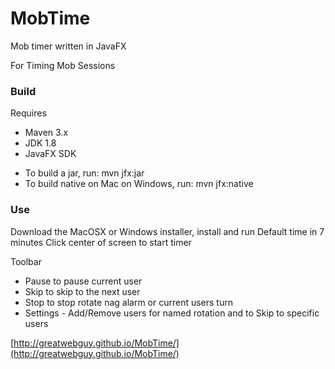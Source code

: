 # MobTime
Mob timer written in JavaFX

For Timing Mob Sessions

### Build
Requires
* Maven 3.x
* JDK 1.8
* JavaFX SDK

- To build a jar, run: mvn jfx:jar
- To build native on Mac on Windows, run: mvn jfx:native

### Use
Download the MacOSX or Windows installer, install and run
Default time in 7 minutes
Click center of screen to start timer

Toolbar
 * Pause to pause current user
 * Skip to skip to the next user
 * Stop to stop rotate nag alarm or current users turn
 * Settings - Add/Remove users for named rotation and to Skip to specific users 

[http://greatwebguy.github.io/MobTime/](http://greatwebguy.github.io/MobTime/)